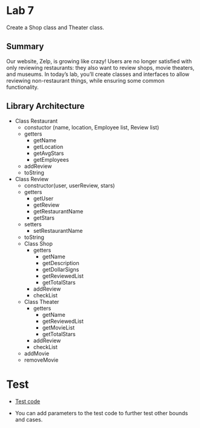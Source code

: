 # Lab 7
Create a Shop class and Theater class.

## Summary
Our website, Zelp, is growing like crazy! Users are no longer satisfied with only reviewing restaurants: they also want to review shops, movie theaters, and museums. In today’s lab, you’ll create classes and interfaces to allow reviewing non-restaurant things, while ensuring some common functionality.
## Library Architecture
- Class Restaurant
    - constuctor (name, location, Employee list, Review list)
    - getters
        - getName
        - getLocation
        - getAvgStars
        - getEmployees
    - addReview
    - toString
- Class Review
    - constructor(user, userReview, stars)
    - getters
        - getUser
        - getReview
        - getRestaurantName
        - getStars
    - setters
        - setRestaurantName
    - toString
  - Class Shop
    - getters
      - getName
      - getDescription
      - getDollarSigns
      - getReviewedList
      - getTotalStars
    - addReview
    - checkList
  - Class Theater
    - getters
      - getName
      - getReviewedList
      - getMovieList
      - getTotalStars
    - addReview
    - checkList
  - addMovie
  - removeMovie
# Test
* [Test code](https://github.com/mattburger/java-fundamentals/blob/master/basiclibrary/src/test/java/inheritance/TestRestaurant.java)
- You can add parameters to the test code to further test other bounds and cases.

